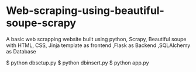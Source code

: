 # Web-scraping-using-beautiful-soupe-scrapy
A basic web scrapping website built using python, Scrapy, Beautiful soupe with HTML, CSS, Jinja template as frontend ,Flask as Backend  ,SQLAlchemy as Database

$ python dbsetup.py
$ python dbinsert.py
$ python app.py
